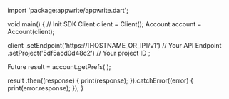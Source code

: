 import 'package:appwrite/appwrite.dart';

void main() { // Init SDK
  Client client = Client();
  Account account = Account(client);

  client
    .setEndpoint('https://[HOSTNAME_OR_IP]/v1') // Your API Endpoint
    .setProject('5df5acd0d48c2') // Your project ID
  ;

  Future result = account.getPrefs(  );

  result
    .then((response) {
      print(response);
    }).catchError((error) {
      print(error.response);
  });
}
